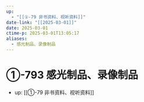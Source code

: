 ```yaml
---
up:
  - "[[①-79 非书资料、视听资料]]"
date-link: "[[2025-03-01]]"
date: 2025-03-01
ctime-p: 2025-03-01T13:05:17
aliases:
  - 感光制品、录像制品
---
```


# ①-793 感光制品、录像制品

- up: [[①-79 非书资料、视听资料]]
